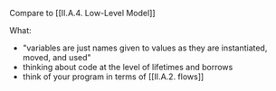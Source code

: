 Compare to [[II.A.4. Low-Level Model]]

What:
- "variables are just names given to values as they are instantiated, moved, and used"
- thinking about code at the level of lifetimes and borrows
- think of your program in terms of [[II.A.2. flows]]
